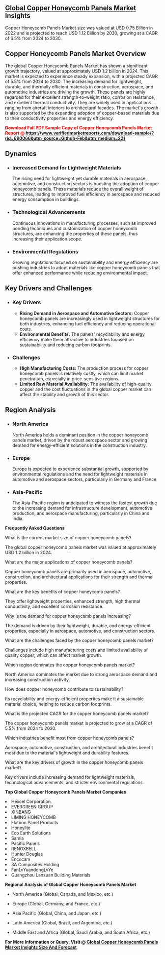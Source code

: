 <h2><a href="https://www.verifiedmarketreports.com/download-sample/?rid=690066&amp;utm_source=Github&amp;utm_medium=221" target="_blank">Global Copper Honeycomb Panels Market</a> Insights</h2><p>Copper Honeycomb Panels Market size was valued at USD 0.75 Billion in 2022 and is projected to reach USD 1.12 Billion by 2030, growing at a CAGR of 6.5% from 2024 to 2030.</p><p> <h2>Copper Honeycomb Panels Market Overview</h2> <p>The global Copper Honeycomb Panels Market has shown a significant growth trajectory, valued at approximately USD 1.2 billion in 2024. This market is expected to experience steady expansion, with a projected CAGR of 5.5% from 2024 to 2030. The increasing demand for lightweight, durable, and thermally efficient materials in construction, aerospace, and automotive industries are driving the growth. These panels are highly regarded for their excellent strength-to-weight ratio, corrosion resistance, and excellent thermal conductivity. They are widely used in applications ranging from aircraft interiors to architectural facades. The market's growth is also supported by the expanding adoption of copper-based materials due to their conductivity properties and energy efficiency. <p><strong><p><span class=""><span style="color: #ff0000;"><strong>Download Full PDF Sample Copy of Copper Honeycomb Panels Market Report</strong> @ </span><a href="https://www.verifiedmarketreports.com/download-sample/?rid=690066&amp;utm_source=Github-Feb&amp;utm_medium=221" target="_blank">https://www.verifiedmarketreports.com/download-sample/?rid=690066&amp;utm_source=Github-Feb&amp;utm_medium=221</a></span></p></strong></p> <h2>Dynamics</h2> <ul> <li><h3>Increased Demand for Lightweight Materials</h3> The rising need for lightweight yet durable materials in aerospace, automotive, and construction sectors is boosting the adoption of copper honeycomb panels. These materials reduce the overall weight of structures, leading to improved fuel efficiency in aerospace and reduced energy consumption in buildings.</li> <li><h3>Technological Advancements</h3> Continuous innovations in manufacturing processes, such as improved bonding techniques and customization of copper honeycomb structures, are enhancing the properties of these panels, thus increasing their application scope.</li> <li><h3>Environmental Regulations</h3> Growing regulations focused on sustainability and energy efficiency are pushing industries to adopt materials like copper honeycomb panels that offer enhanced performance while reducing environmental impact.</li> </ul> <h2>Key Drivers and Challenges</h2> <ul> <li><h3>Key Drivers</h3> <ul> <li><strong>Rising Demand in Aerospace and Automotive Sectors:</strong> Copper honeycomb panels are increasingly used in lightweight structures for both industries, enhancing fuel efficiency and reducing operational costs.</li> <li><strong>Environmental Benefits:</strong> The panels' recyclability and energy efficiency make them attractive to industries focused on sustainability and reducing carbon footprints.</li> </ul> </li> <li><h3>Challenges</h3> <ul> <li><strong>High Manufacturing Costs:</strong> The production process for copper honeycomb panels is relatively costly, which can limit market penetration, especially in price-sensitive regions.</li> <li><strong>Limited Raw Material Availability:</strong> The availability of high-quality copper and the cost fluctuations in the global copper market can affect the stability and growth of this sector.</li> </ul> </li> </ul> <h2>Region Analysis</h2> <ul> <li><h3>North America</h3> North America holds a dominant position in the copper honeycomb panels market, driven by the robust aerospace sector and growing demand for energy-efficient solutions in the construction industry.</li> <li><h3>Europe</h3> Europe is expected to experience substantial growth, supported by environmental regulations and the need for lightweight materials in automotive and aerospace sectors, particularly in Germany and France.</li> <li><h3>Asia-Pacific</h3> The Asia-Pacific region is anticipated to witness the fastest growth due to the increasing demand for infrastructure development, automotive production, and aerospace manufacturing, particularly in China and India.</li> </ul> <p><strong>Frequently Asked Questions</strong></p> <p>What is the current market size of copper honeycomb panels?</p> <p>The global copper honeycomb panels market was valued at approximately USD 1.2 billion in 2024.</p> <p>What are the major applications of copper honeycomb panels?</p> <p>Copper honeycomb panels are primarily used in aerospace, automotive, construction, and architectural applications for their strength and thermal properties.</p> <p>What are the key benefits of copper honeycomb panels?</p> <p>They offer lightweight properties, enhanced strength, high thermal conductivity, and excellent corrosion resistance.</p> <p>Why is the demand for copper honeycomb panels increasing?</p> <p>The demand is driven by their lightweight, durable, and energy-efficient properties, especially in aerospace, automotive, and construction sectors.</p> <p>What are the challenges faced by the copper honeycomb panels market?</p> <p>Challenges include high manufacturing costs and limited availability of quality copper, which can affect market growth.</p> <p>Which region dominates the copper honeycomb panels market?</p> <p>North America dominates the market due to strong aerospace demand and increasing construction activity.</p> <p>How does copper honeycomb contribute to sustainability?</p> <p>Its recyclability and energy-efficient properties make it a sustainable material choice, helping to reduce carbon footprints.</p> <p>What is the projected CAGR for the copper honeycomb panels market?</p> <p>The copper honeycomb panels market is projected to grow at a CAGR of 5.5% from 2024 to 2030.</p> <p>Which industries benefit most from copper honeycomb panels?</p> <p>Aerospace, automotive, construction, and architectural industries benefit most due to the material's lightweight and durability features.</p> <p>What are the key drivers of growth in the copper honeycomb panels market?</p> <p>Key drivers include increasing demand for lightweight materials, technological advancements, and stricter environmental regulations.</p> </p><p><strong>Top Global Copper Honeycomb Panels Market Companies</strong></p><div data-test-id=""><p><li>Hexcel Corporation</li><li> EVERGREEN GROUP</li><li> XINBANG</li><li> LIMING HONEYCOMB</li><li> Flatiron Panel Products</li><li> Honeylite</li><li> Eco Earth Solutions</li><li> Samia</li><li> Pacific Panels</li><li> RENOXBELL</li><li> Hunter Douglas</li><li> Encocam</li><li> 3A Composites Holding</li><li> FanLvYuandongLvYe</li><li> Guangzhou Lanzuan Building Materials</li></p><div><strong>Regional Analysis of&nbsp;Global Copper Honeycomb Panels Market</strong></div><ul><li dir="ltr"><p dir="ltr">North America&nbsp;(Global, Canada, and Mexico, etc.)</p></li><li dir="ltr"><p dir="ltr">Europe (Global, Germany, and France, etc.)</p></li><li dir="ltr"><p dir="ltr">Asia Pacific&nbsp;(Global, China, and Japan, etc.)</p></li><li dir="ltr"><p dir="ltr">Latin America&nbsp;(Global, Brazil, and Argentina, etc.)</p></li><li dir="ltr">Middle East and Africa&nbsp;(Global, Saudi Arabia, and South Africa, etc.)</li></ul><p><strong>For More Information or Query, Visit @&nbsp;</strong><strong><a href="https://www.verifiedmarketreports.com/product/copper-honeycomb-panels-market/?utm_source=Github&amp;utm_medium=221" target="_blank">Global Copper Honeycomb Panels Market Insights Size And Forecast</a></strong></p></div>

